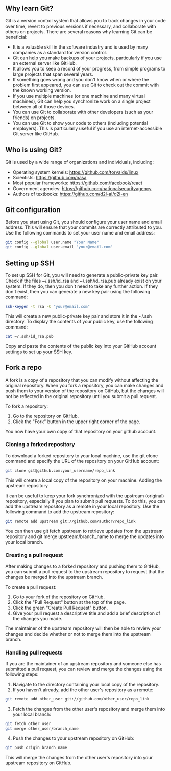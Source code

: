 ## Why learn Git?

Git is a version control system that allows you to track changes in your code over time, revert to previous versions if necessary, and collaborate with others on projects. There are several reasons why learning Git can be beneficial:

* It is a valuable skill in the software industry and is used by many companies as a standard for version control.
* Git can help you make backups of your projects, particularly if you use an external server like GitHub.
* It allows you to keep a record of your progress, from simple programs to large projects that span several years.
* If something goes wrong and you don't know when or where the problem first appeared, you can use Git to check out the commit with the known working version.
* If you use multiple machines (or one machine and many virtual machines), Git can help you synchronize work on a single project between all of those devices.
* You can use Git to collaborate with other developers (such as your friends) on projects.
* You can use Git to show your code to others (including potential employers). This is particularly useful if you use an internet-accessible Git server like GitHub.

## Who is using Git?

Git is used by a wide range of organizations and individuals, including:

* Operating system kernels: https://github.com/torvalds/linux
* Scientists: https://github.com/nasa
* Most popular frameworks: https://github.com/facebook/react
* Government agencies: https://github.com/nationalsecurityagency
* Authors of textbooks: https://github.com/d2l-ai/d2l-en

## Git configuration

Before you start using Git, you should configure your user name and email address. This will ensure that your commits are correctly attributed to you. Use the following commands to set your user name and email address:

```bash
git config --global user.name "Your Name"
git config --global user.email "your@email.com"
```

## Setting up SSH

To set up SSH for Git, you will need to generate a public-private key pair. Check if the files ~/.ssh/id_rsa and ~/.ssh/id_rsa.pub already exist on your system. If they do, then you don't need to take any further action. If they don't exist, then you can generate a new key pair using the following command:

```bash
ssh-keygen -t rsa -C "your@email.com"
```

This will create a new public-private key pair and store it in the ~/.ssh directory. To display the contents of your public key, use the following command:

```bash
cat ~/.ssh/id_rsa.pub
```

Copy and paste the contents of the public key into your GitHub account settings to set up your SSH key.

## Fork a repo
A fork is a copy of a repository that you can modify without affecting the original repository. When you fork a repository, you can make changes and push them to your version of the repository on GitHub, but the changes will not be reflected in the original repository until you submit a pull request.

To fork a repository:

1. Go to the repository on GitHub.
2. Click the "Fork" button in the upper right corner of the page.

You now have your own copy of that repository on your github account.

### Cloning a forked repository

To download a forked repository to your local machine, use the git clone command and specify the URL of the repository on your GitHub account:

```bash
git clone git@github.com:your_username/repo_link
```

This will create a local copy of the repository on your machine.
Adding the upstream repository

It can be useful to keep your fork synchronized with the upstream (original) repository, especially if you plan to submit pull requests. To do this, you can add the upstream repository as a remote in your local repository. Use the following command to add the upstream repository:

```bash
git remote add upstream git://github.com/author/repo_link
```

You can then use git fetch upstream to retrieve updates from the upstream repository and git merge upstream/branch_name to merge the updates into your local branch.

### Creating a pull request

After making changes to a forked repository and pushing them to GitHub, you can submit a pull request to the upstream repository to request that the changes be merged into the upstream branch.

To create a pull request:

1. Go to your fork of the repository on GitHub.
1. Click the "Pull Request" button at the top of the page.
1. Click the green "Create Pull Request" button.
1. Give your pull request a descriptive title and add a brief description of the changes you made.

The maintainer of the upstream repository will then be able to review your changes and decide whether or not to merge them into the upstream branch.

### Handling pull requests

If you are the maintainer of an upstream repository and someone else has submitted a pull request, you can review and merge the changes using the following steps:

1. Navigate to the directory containing your local copy of the repository.
2. If you haven't already, add the other user's repository as a remote:

```bash
git remote add other_user git://github.com/other_user/repo_link
```

3. Fetch the changes from the other user's repository and merge them into your local branch:

```bash
git fetch other_user
git merge other_user/branch_name
```

4. Push the changes to your upstream repository on GitHub:

```bash
git push origin branch_name
```

This will merge the changes from the other user's repository into your upstream repository on GitHub.
